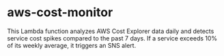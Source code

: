 # aws-cost-monitor
This Lambda function analyzes AWS Cost Explorer data daily and detects service cost spikes compared to the past 7 days. If a service exceeds 10% of its weekly average, it triggers an SNS alert.
